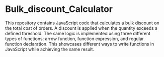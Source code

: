 # Bulk_discount_Calculator
This repository contains JavaScript code that calculates a bulk discount on the total cost of orders. 
A discount is applied when the quantity exceeds a defined threshold.
The same logic is implemented using three different types of functions: arrow function, function expression, and regular function declaration. 
This showcases different ways to write functions in JavaScript while achieving the same result.
